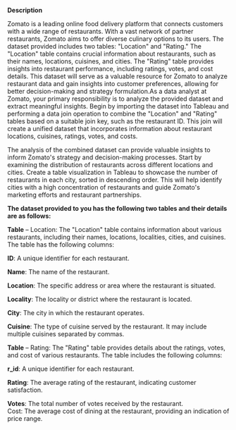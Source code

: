 **Description**

Zomato is a leading online food delivery platform that connects customers with a wide range of restaurants. With a vast network of partner restaurants, Zomato aims to offer diverse culinary options to its users. The dataset provided includes two tables: "Location" and "Rating." The "Location" table contains crucial information about restaurants, such as their names, locations, cuisines, and cities. The "Rating" table provides insights into restaurant performance, including ratings, votes, and cost details. This dataset will serve as a valuable resource for Zomato to analyze restaurant data and gain insights into customer preferences, allowing for better decision-making and strategy formulation.As a data analyst at Zomato, your primary responsibility is to analyze the provided dataset and extract meaningful insights. Begin by importing the dataset into Tableau and performing a data join operation to combine the "Location" and "Rating" tables based on a suitable join key, such as the restaurant ID. This join will create a unified dataset that incorporates information about restaurant locations, cuisines, ratings, votes, and costs.

The analysis of the combined dataset can provide valuable insights to inform Zomato's strategy and decision-making processes. Start by examining the distribution of restaurants across different locations and cities. Create a table visualization in Tableau to showcase the number of restaurants in each city, sorted in descending order. This will help identify cities with a high concentration of restaurants and guide Zomato's marketing efforts and restaurant partnerships.

**The dataset provided to you has the following two tables and their details are as follows:**

**Table** – Location: The "Location" table contains information about various restaurants, including their names, locations, localities, cities, and cuisines. The table has the following columns:

**ID**: A unique identifier for each restaurant.

**Name**: The name of the restaurant.

**Location**: The specific address or area where the restaurant is situated.

**Locality**: The locality or district where the restaurant is located.

**City**: The city in which the restaurant operates.

**Cuisine**: The type of cuisine served by the restaurant. It may include multiple cuisines separated by commas.

**Table** – Rating: The "Rating" table provides details about the ratings, votes, and cost of various restaurants. The table includes the following columns:

**r_id**: A unique identifier for each restaurant.

**Rating**: The average rating of the restaurant, indicating customer satisfaction.

**Votes**: The total number of votes received by the restaurant.                                                                                                                                                                                                                 
Cost: The average cost of dining at the restaurant, providing an indication of price range.

